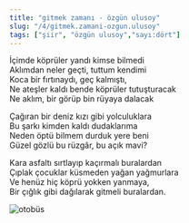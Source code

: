 ```yaml
---
title: "gitmek zamanı - özgün ulusoy"
slug: "/4/gitmek.zamani-ozgun.ulusoy"
tags: ["şiir", "özgün ulusoy","sayı:dört"]
---
```

İçimde köprüler yandı kimse bilmedi  
Aklımdan neler geçti, tuttum kendimi\
Koca bir fırtınaydı, geç kalmıştı,\
Ne ateşler kaldı bende köprüler tutuşturacak\
Ne aklım, bir görüp bin rüyaya dalacak

Çağıran bir deniz kızı gibi yolculuklara\
Bu şarkı kimden kaldı dudaklarıma\
Neden öptü bilmem durduk yere beni\
Güzel gözlü bu rüzgâr, bu açık mavi?

Kara asfaltı sırtlayıp kaçırmalı buralardan\
Çıplak çocuklar küsmeden yağan yağmurlara\
Ve henüz hiç köprü yokken yanmaya,\
Bir çığlık gibi dağılarak gitmeli buralardan.

![otobüs](/img/4.05.jpg)